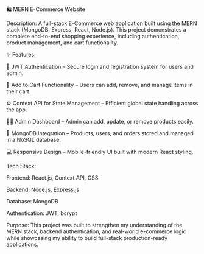 🛍️ MERN E-Commerce Website

Description:
A full-stack E-Commerce web application built using the MERN stack (MongoDB, Express, React, Node.js). This project demonstrates a complete end-to-end shopping experience, including authentication, product management, and cart functionality.

✨ Features:

🔐 JWT Authentication – Secure login and registration system for users and admin.

🛒 Add to Cart Functionality – Users can add, remove, and manage items in their cart.

⚙️ Context API for State Management – Efficient global state handling across the app.

👨‍💼 Admin Dashboard – Admin can add, update, or remove products easily.

💾 MongoDB Integration – Products, users, and orders stored and managed in a NoSQL database.

💻 Responsive Design – Mobile-friendly UI built with modern React styling.

Tech Stack:

Frontend: React.js, Context API, CSS

Backend: Node.js, Express.js

Database: MongoDB

Authentication: JWT, bcrypt

Purpose:
This project was built to strengthen my understanding of the MERN stack, backend authentication, and real-world e-commerce logic while showcasing my ability to build full-stack production-ready applications.

